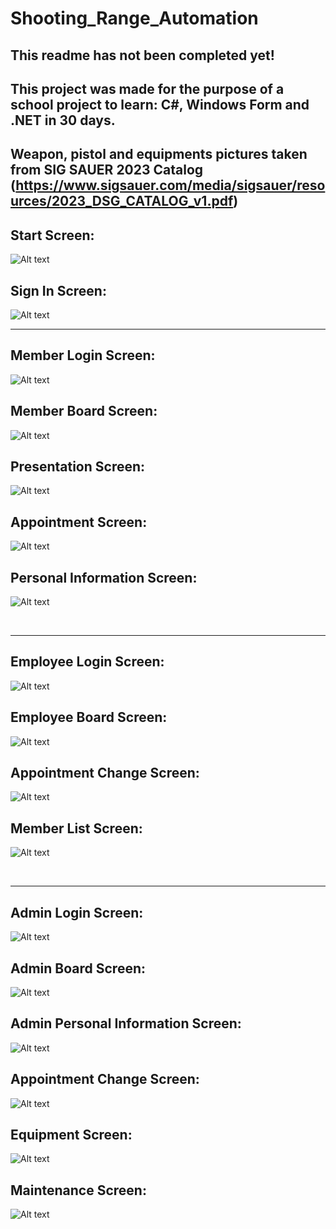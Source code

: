 # Shooting_Range_Automation
This readme has not been completed yet!
---------------------------------------------------------------------------------------------------------
This project was made for the purpose of a school project to learn: C#, Windows Form and .NET in 30 days.
---------------------------------------------------------------------------------------------------------
Weapon, pistol and equipments pictures taken from SIG SAUER 2023 Catalog
(https://www.sigsauer.com/media/sigsauer/resources/2023_DSG_CATALOG_v1.pdf)
---------------------------------------------------------------------------------------------------------
## Start Screen:

![ Alt text](start.png)  [](start.png)

## Sign In Screen:

![ Alt text](signin.png)  [](signin.png)
<br />
</a>

---------------------------------------------------------------------------------------------------------

## Member Login Screen:

![ Alt text](login.png)  [](login.png)

## Member Board Screen:

![ Alt text](member_board.png)  [](member_board.png)

## Presentation Screen:

![ Alt text](presentation.png)  [](presentation.png)

## Appointment Screen:

![ Alt text](appointment.png)  [](appointment.png)

## Personal Information Screen:

![ Alt text](personal_information.png)  [](personal_information.png)

<br />
</a>

---------------------------------------------------------------------------------------------------------

## Employee Login Screen:

![ Alt text](login.png)  [](login.png)

## Employee Board Screen:

![ Alt text](employee_board.png)  [](employee_board.png)

## Appointment Change Screen:

![ Alt text](appointment_ccchange_list.png)  [](appointment_ccchange_list.png)

## Member List Screen:

![ Alt text](member_list.png)  [](member_list.png)

<br />
</a>

---------------------------------------------------------------------------------------------------------

## Admin Login Screen:

![ Alt text](login.png)  [](login.png)

## Admin Board Screen:

![ Alt text](admin_board.png)  [](admin_board.png)

## Admin Personal Information Screen:

![ Alt text](admin_personal_information.png)  [](admin_personal_information.png)

## Appointment Change Screen:

![ Alt text](appointment_ccchange_list.png)  [](appointment_ccchange_list.png)

## Equipment Screen:

![ Alt text](equipment_list.png)  [](equipment_list.png)

## Maintenance Screen:

![ Alt text](maintenance_list.png)  [](maintenance_list.png)

